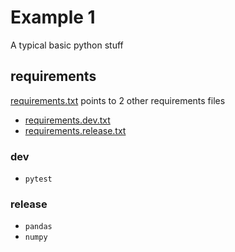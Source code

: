 # Example 1

A typical basic python stuff

## requirements

[requirements.txt](./requirements.txt) points to 2 other requirements files

- [requirements.dev.txt](./requirements.dev.txt)
- [requirements.release.txt](./requirements.release.txt)

### dev

- `pytest`

### release

- `pandas`
- `numpy`
